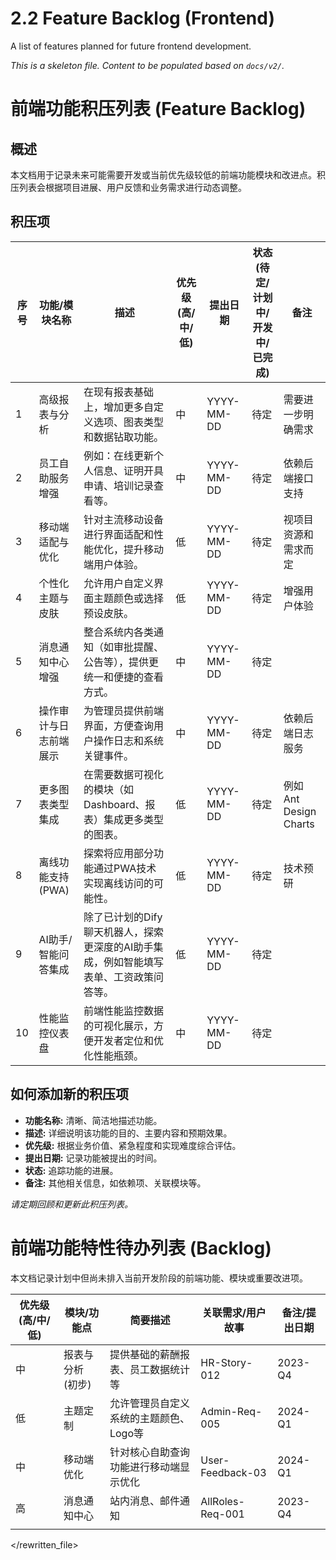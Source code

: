 # 2.2 Feature Backlog (Frontend)

A list of features planned for future frontend development.

*This is a skeleton file. Content to be populated based on `docs/v2/`.*

# 前端功能积压列表 (Feature Backlog)

## 概述

本文档用于记录未来可能需要开发或当前优先级较低的前端功能模块和改进点。积压列表会根据项目进展、用户反馈和业务需求进行动态调整。

## 积压项

| 序号 | 功能/模块名称         | 描述                                                                 | 优先级 (高/中/低) | 提出日期   | 状态 (待定/计划中/开发中/已完成) | 备注                 |
|----|--------------------|----------------------------------------------------------------------|-----------------|----------|--------------------------|----------------------|
| 1  | 高级报表与分析       | 在现有报表基础上，增加更多自定义选项、图表类型和数据钻取功能。                                   | 中              | YYYY-MM-DD | 待定                     | 需要进一步明确需求       |
| 2  | 员工自助服务增强     | 例如：在线更新个人信息、证明开具申请、培训记录查看等。                                         | 中              | YYYY-MM-DD | 待定                     | 依赖后端接口支持       |
| 3  | 移动端适配与优化     | 针对主流移动设备进行界面适配和性能优化，提升移动端用户体验。                                       | 低              | YYYY-MM-DD | 待定                     | 视项目资源和需求而定    |
| 4  | 个性化主题与皮肤     | 允许用户自定义界面主题颜色或选择预设皮肤。                                                       | 低              | YYYY-MM-DD | 待定                     | 增强用户体验          |
| 5  | 消息通知中心增强     | 整合系统内各类通知（如审批提醒、公告等），提供更统一和便捷的查看方式。                                 | 中              | YYYY-MM-DD | 待定                     |                      |
| 6  | 操作审计与日志前端展示 | 为管理员提供前端界面，方便查询用户操作日志和系统关键事件。                                         | 中              | YYYY-MM-DD | 待定                     | 依赖后端日志服务       |
| 7  | 更多图表类型集成     | 在需要数据可视化的模块（如Dashboard、报表）集成更多类型的图表。                                  | 低              | YYYY-MM-DD | 待定                     | 例如 Ant Design Charts |
| 8  | 离线功能支持 (PWA)   | 探索将应用部分功能通过PWA技术实现离线访问的可能性。                                              | 低              | YYYY-MM-DD | 待定                     | 技术预研             |
| 9  | AI助手/智能问答集成  | 除了已计划的Dify聊天机器人，探索更深度的AI助手集成，例如智能填写表单、工资政策问答等。                       | 低              | YYYY-MM-DD | 待定                     |                      |
| 10 | 性能监控仪表盘       | 前端性能监控数据的可视化展示，方便开发者定位和优化性能瓶颈。                                       | 中              | YYYY-MM-DD | 待定                     |                      |

## 如何添加新的积压项

- **功能名称:** 清晰、简洁地描述功能。
- **描述:** 详细说明该功能的目的、主要内容和预期效果。
- **优先级:** 根据业务价值、紧急程度和实现难度综合评估。
- **提出日期:** 记录功能被提出的时间。
- **状态:** 追踪功能的进展。
- **备注:** 其他相关信息，如依赖项、关联模块等。

*请定期回顾和更新此积压列表。*

# 前端功能特性待办列表 (Backlog)

本文档记录计划中但尚未排入当前开发阶段的前端功能、模块或重要改进项。

| 优先级 (高/中/低) | 模块/功能点        | 简要描述                                     | 关联需求/用户故事 | 备注/提出日期 |
|-----------------|--------------------|----------------------------------------------|-----------------|-------------|
| 中              | 报表与分析 (初步)  | 提供基础的薪酬报表、员工数据统计等             | HR-Story-012    | 2023-Q4     |
| 低              | 主题定制           | 允许管理员自定义系统的主题颜色、Logo等         | Admin-Req-005   | 2024-Q1     |
| 中              | 移动端优化         | 针对核心自助查询功能进行移动端显示优化         | User-Feedback-03| 2024-Q1     |
| 高              | 消息通知中心       | 站内消息、邮件通知                               | AllRoles-Req-001| 2023-Q4     |
|                 |                    |                                              |                 |             |


</rewritten_file> 